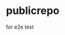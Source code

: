 # publicrepo
for e2e test








































































































































































































































































































































































































































































































































































































































































































































































































































































































































































































































































































































































































































































































































































































































































































































































































































































































































































































































































































































































































































































































































































































































